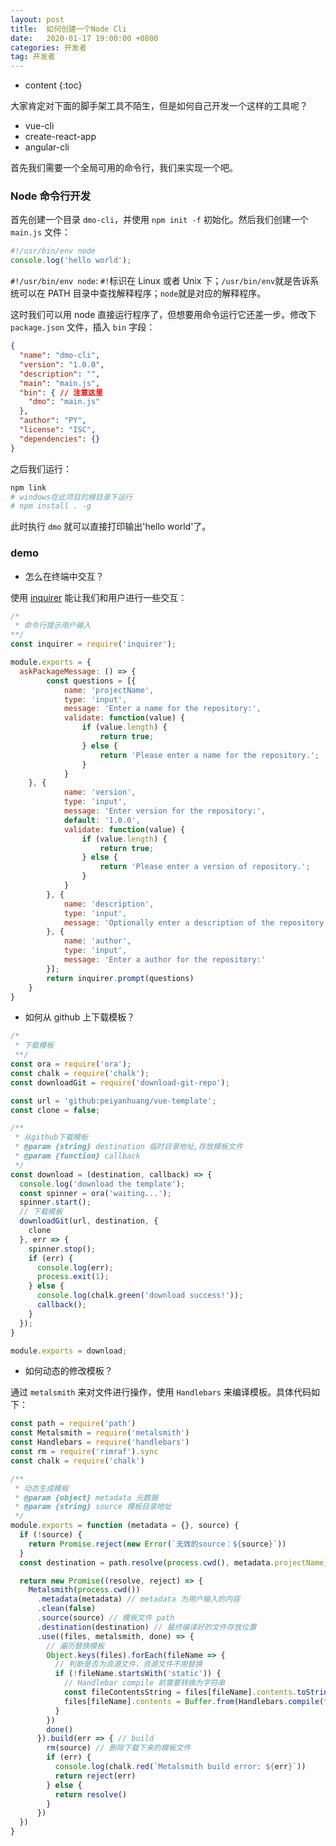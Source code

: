 ```yaml
---
layout: post
title:  如何创建一个Node Cli
date:   2020-01-17 19:00:00 +0800
categories: 开发者
tag: 开发者
---
```


* content
{:toc}

大家肯定对下面的脚手架工具不陌生，但是如何自己开发一个这样的工具呢？

- vue-cli
- create-react-app
- angular-cli

首先我们需要一个全局可用的命令行，我们来实现一个吧。

### Node 命令行开发

首先创建一个目录 `dmo-cli`，并使用 `npm init -f` 初始化。然后我们创建一个 `main.js` 文件：

```js
#!/usr/bin/env node
console.log('hello world');
```

`#!/usr/bin/env node`: `#!`标识在 Linux 或者 Unix 下；`/usr/bin/env`就是告诉系统可以在 PATH 目录中查找解释程序；`node`就是对应的解释程序。

这时我们可以用 node 直接运行程序了，但想要用命令运行它还差一步。修改下 `package.json` 文件，插入 `bin` 字段：

```json
{
  "name": "dmo-cli",
  "version": "1.0.0",
  "description": "",
  "main": "main.js",
  "bin": { // 注意这里
    "dmo": "main.js"
  },
  "author": "PY",
  "license": "ISC",
  "dependencies": {}
}
```

之后我们运行：

```bash
npm link
# windows在此项目的根目录下运行
# npm install . -g
```

此时执行 `dmo` 就可以直接打印输出'hello world'了。

### demo

- 怎么在终端中交互？

使用 [inquirer](https://github.com/SBoudrias/Inquirer.js#readme) 能让我们和用户进行一些交互：

```js
/*
 * 命令行提示用户输入
**/
const inquirer = require('inquirer');

module.exports = {
  askPackageMessage: () => {
		const questions = [{
			name: 'projectName',
			type: 'input',
			message: 'Enter a name for the repository:',
			validate: function(value) {
				if (value.length) {
					return true;
				} else {
					return 'Please enter a name for the repository.';
				}
			}
    }, {
			name: 'version',
			type: 'input',
			message: 'Enter version for the repository:',
			default: '1.0.0',
			validate: function(value) {
				if (value.length) {
					return true;
				} else {
					return 'Please enter a version of repository.';
				}
			}
		}, {
			name: 'description',
			type: 'input',
			message: 'Optionally enter a description of the repository:'
		}, {
			name: 'author',
			type: 'input',
			message: 'Enter a author for the repository:'
		}];
		return inquirer.prompt(questions)
	}
}
```

- 如何从 github 上下载模板？

```js
/*
 * 下载模板
 **/
const ora = require('ora');
const chalk = require('chalk');
const downloadGit = require('download-git-repo');

const url = 'github:peiyanhuang/vue-template';
const clone = false;

/**
 * 从github下载模板
 * @param {string} destination 临时目录地址,存放模板文件
 * @param {function} callback
 */
const download = (destination, callback) => {
  console.log('download the template');
  const spinner = ora('waiting...');
  spinner.start();
  // 下载模板
  downloadGit(url, destination, {
    clone
  }, err => {
    spinner.stop();
    if (err) {
      console.log(err);
      process.exit(1);
    } else {
      console.log(chalk.green('download success!'));
      callback();
    }
  });
}

module.exports = download;
```

- 如何动态的修改模板？

通过 `metalsmith` 来对文件进行操作，使用 `Handlebars` 来编译模板。具体代码如下：

```js
const path = require('path')
const Metalsmith = require('metalsmith')
const Handlebars = require('handlebars')
const rm = require('rimraf').sync
const chalk = require('chalk')

/**
 * 动态生成模板
 * @param {object} metadata 元数据
 * @param {string} source 模板目录地址
 */
module.exports = function (metadata = {}, source) {
  if (!source) {
    return Promise.reject(new Error(`无效的source：${source}`))
  }
  const destination = path.resolve(process.cwd(), metadata.projectName)

  return new Promise((resolve, reject) => {
    Metalsmith(process.cwd())
      .metadata(metadata) // metadata 为用户输入的内容
      .clean(false)
      .source(source) // 模板文件 path
      .destination(destination) // 最终编译好的文件存放位置
      .use((files, metalsmith, done) => {
        // 遍历替换模板
        Object.keys(files).forEach(fileName => {
          // 判断是否为资源文件，资源文件不用替换
          if (!fileName.startsWith('static')) {
            // Handlebar compile 前需要转换为字符串
            const fileContentsString = files[fileName].contents.toString()
            files[fileName].contents = Buffer.from(Handlebars.compile(fileContentsString)(metalsmith.metadata()))
          }
        })
        done()
      }).build(err => { // build
        rm(source) // 删除下载下来的模板文件
        if (err) {
          console.log(chalk.red(`Metalsmith build error: ${err}`))
          return reject(err)
        } else {
          return resolve()
        }
      })
  })
}
```
